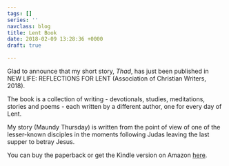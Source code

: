 ```yaml
---
tags: []
series: ''
navclass: blog
title: Lent Book
date: 2018-02-09 13:28:36 +0000
draft: true

---
```

Glad to announce that my short story, _Thad_, has just been published in NEW LIFE: REFLECTIONS FOR LENT (Association of Christian Writers, 2018). 

The book is a collection of writing - devotionals, studies, meditations, stories and poems - each written by a different author, one for every day of Lent. 

My story (Maundy Thursday) is written from the point of view of one of the lesser-known disciples in the moments following Judas leaving the last supper to betray Jesus. 

You can buy the paperback or get the Kindle version on Amazon [here](https://www.amazon.co.uk/New-Life-Reflections-Amy-Robinson/dp/1999958101/ref=sr_1_1?ie=UTF8&qid=1518182352&sr=8-1&keywords=association+of+christian+writers).